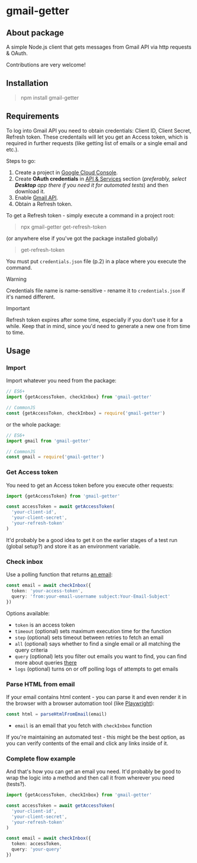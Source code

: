 # gmail-getter

## About package
A simple Node.js client that gets messages from Gmail API via http requests & OAuth. 

Contributions are very welcome!

## Installation
> npm install gmail-getter

## Requirements
To log into Gmail API you need to obtain credentials: Client ID, Client Secret, Refresh token.
These credentails will let you get an Access token, which is required in further requests (like getting list of emails or a single email and etc.).

Steps to go:
1. Create a project in [Google Cloud Console](https://console.cloud.google.com/).
2. Create **OAuth credentials** in [API & Services](https://console.cloud.google.com/apis/credentials) section (_preferably, select **Desktop** app there if you need it for automated tests_) and then download it.
3. Enable [Gmail API](https://console.cloud.google.com/apis/library/gmail.googleapis.com).
4. Obtain a Refresh token.

To get a Refresh token - simply execute a command in a project root:
> npx gmail-getter get-refresh-token

(or anywhere else if you've got the package installed globally)
> get-refresh-token

You must put `credentials.json` file (p.2) in a place where you execute the command.

> [!WARNING]  
> Credentials file name is name-sensitive - rename it to `credentials.json` if it's named different.

> [!IMPORTANT]  
> Refresh token expires after some time, especially if you don't use it for a while. Keep that in mind, since you'd need to generate a new one from time to time.

## Usage
### Import
Import whatever you need from the package:

```ts
// ES6+
import {getAccessToken, checkInbox} from 'gmail-getter'

// CommonJS
const {getAccessToken, checkInbox} = require('gmail-getter')
```

or the whole package:

```ts
// ES6+
import gmail from 'gmail-getter'

// CommonJS
const gmail = require('gmail-getter')
```

### Get Access token
You need to get an Access token before you execute other requests:

```ts
import {getAccessToken} from 'gmail-getter'

const accessToken = await getAccessToken(
  'your-client-id',
  'your-client-secret', 
  'your-refresh-token'
)
```

It'd probably be a good idea to get it on the earlier stages of a test run (global setup?) and store it as an environment variable.

### Check inbox
Use a polling function that returns [an email](https://developers.google.com/gmail/api/reference/rest/v1/users.messages/get#response-body):

```ts
const email = await checkInbox({
  token: 'your-access-token', 
  query: 'from:your-email-username subject:Your-Email-Subject'
})
```

Options available:

* `token` is an access token
* `timeout` (optional) sets maximum execution time for the function
* `step` (optional) sets timeout between retries to fetch an email
* `all` (optional) says whether to find a single email or all matching the query criteria
* `query` (optional) lets you filter out emails you want to find, you can find more about queries [there](https://support.google.com/mail/answer/7190)
* `logs` (optional) turns on or off polling logs of attempts to get emails

### Parse HTML from email
If your email contains html content - you can parse it and even render it in the browser with a browser automation tool (like [Playwright](https://playwright.dev/docs/api/class-page#page-set-content)):

```ts
const html = parseHtmlFromEmail(email)
```

* `email` is an email that you fetch with `checkInbox` function

If you're maintaining an automated test - this might be the best option, as you can verify contents of the email and click any links inside of it.

### Complete flow example
And that's how you can get an email you need. It'd probably be good to wrap the logic into a method and then call it from wherever you need (tests?).

```ts
import {getAccessToken, checkInbox} from 'gmail-getter'

const accessToken = await getAccessToken(
  'your-client-id', 
  'your-client-secret', 
  'your-refresh-token'
)

const email = await checkInbox({
  token: accessToken,
  query: 'your-query'
})
```
